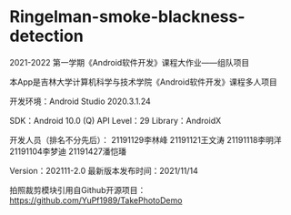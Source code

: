 # Ringelman-smoke-blackness-detection
2021-2022 第一学期《Android软件开发》课程大作业——组队项目

本App是吉林大学计算机科学与技术学院《Android软件开发》课程多人项目

开发环境：Android Studio 2020.3.1.24

SDK：Android 10.0 (Q) 
API Level：29
Library：AndroidX

开发人员（排名不分先后）：
21191129李林峰
21191121王文涛
21191118李明洋
21191104李梦迪
21191427潘恺璠

Version：202111-2.0
最新版本发布时间：2021/11/14

拍照裁剪模块引用自Github开源项目：https://github.com/YuPf1989/TakePhotoDemo
